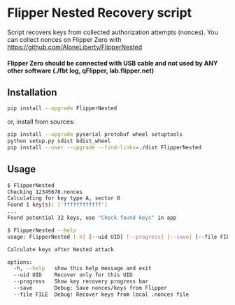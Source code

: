 # Flipper Nested Recovery script

Script recovers keys from collected authorization attempts (nonces).
You can collect nonces on Flipper Zero with https://github.com/AloneLiberty/FlipperNested

#### Flipper Zero should be connected with USB cable and not used by ANY other software (./fbt log, qFlipper, lab.flipper.net)

## Installation

```bash
pip install --upgrade FlipperNested
```

or, install from sources:
```bash
pip install --upgrade pyserial protobuf wheel setuptools
python setup.py sdist bdist_wheel
pip install --user --upgrade --find-links=./dist FlipperNested
```

## Usage

```bash
$ FlipperNested
Checking 12345678.nonces
Calculating for key type A, sector 0
Found 1 key(s): ['ffffffffffff']
...
Found potential 32 keys, use "Check found keys" in app
```

```bash
$ FlipperNested --help
usage: FlipperNested [-h] [--uid UID] [--progress] [--save] [--file FILE]

Calculate keys after Nested attack

options:
  -h, --help   show this help message and exit
  --uid UID    Recover only for this UID
  --progress   Show key recovery progress bar
  --save       Debug: Save nonces/keys from Flipper
  --file FILE  Debug: Recover keys from local .nonces file
```